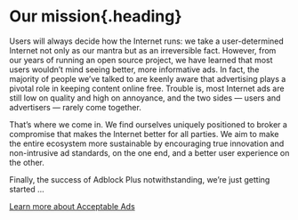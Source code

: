 <span>Our mission</span>{.heading}
==================================

Users will always decide how the Internet runs: we take a user-determined Internet not only as our mantra but as an irreversible fact. However, from our years of running an open source project, we have learned that most users wouldn’t mind seeing better, more informative ads. In fact, the majority of people we’ve talked to are keenly aware that advertising plays a pivotal role in keeping content online free. Trouble is, most Internet ads are still low on quality and high on annoyance, and the two sides — users and advertisers — rarely come together.

That’s where we come in. We find ourselves uniquely positioned to broker a compromise that makes the Internet better for all parties. We aim to make the entire ecosystem more sustainable by encouraging true innovation and non-intrusive ad standards, on the one end, and a better user experience on the other.

Finally, the success of Adblock Plus notwithstanding, we’re just getting started …

[Learn more about Acceptable Ads](http://acceptableads.org/)
